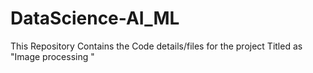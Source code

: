 # DataScience-AI_ML
This Repository Contains the Code details/files for the project Titled as "Image processing "
